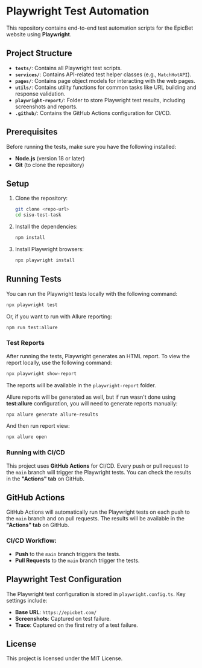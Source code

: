 
# Playwright Test Automation

This repository contains end-to-end test automation scripts for the EpicBet website using **Playwright**.

## Project Structure

- **`tests/`**: Contains all Playwright test scripts.
- **`services/`**: Contains API-related test helper classes (e.g., `MatchHotAPI`).
- **`pages/`**: Contains page object models for interacting with the web pages.
- **`utils/`**: Contains utility functions for common tasks like URL building and response validation.
- **`playwright-report/`**: Folder to store Playwright test results, including screenshots and reports.
- **`.github/`**: Contains the GitHub Actions configuration for CI/CD.

## Prerequisites

Before running the tests, make sure you have the following installed:

- **Node.js** (version 18 or later)
- **Git** (to clone the repository)

## Setup

1. Clone the repository:
   ```bash
   git clone <repo-url>
   cd sisu-test-task
   ```

2. Install the dependencies:
   ```bash
   npm install
   ```

3. Install Playwright browsers:
   ```bash
   npx playwright install
   ```

## Running Tests

You can run the Playwright tests locally with the following command:

```bash
npx playwright test
```

Or, if you want to run with Allure reporting:

```bash
npm run test:allure
```

### **Test Reports**

After running the tests, Playwright generates an HTML report. To view the report locally, use the following command:

```bash
npx playwright show-report
```

The reports will be available in the `playwright-report` folder.

Allure reports will be generated as well, but if run wasn't done using **test:allure** configuration, you will need to generate reports manually:

```bash
npx allure generate allure-results
```

And then run report view:

```bash
npx allure open
```

### **Running with CI/CD**

This project uses **GitHub Actions** for CI/CD. Every push or pull request to the `main` branch will trigger the Playwright tests. You can check the results in the **"Actions" tab** on GitHub.


## GitHub Actions

GitHub Actions will automatically run the Playwright tests on each push to the `main` branch and on pull requests. The results will be available in the **"Actions" tab** on GitHub.

### **CI/CD Workflow:**
- **Push** to the `main` branch triggers the tests.
- **Pull Requests** to the `main` branch trigger the tests.

## Playwright Test Configuration

The Playwright test configuration is stored in `playwright.config.ts`. Key settings include:
- **Base URL**: `https://epicbet.com/`
- **Screenshots**: Captured on test failure.
- **Trace**: Captured on the first retry of a test failure.

## License

This project is licensed under the MIT License.
